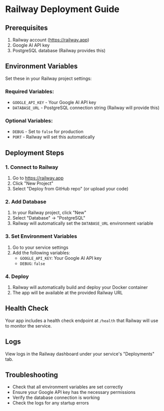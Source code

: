 # Railway Deployment Guide

## Prerequisites
1. Railway account (https://railway.app)
2. Google AI API key
3. PostgreSQL database (Railway provides this)

## Environment Variables
Set these in your Railway project settings:

### Required Variables:
- `GOOGLE_API_KEY` - Your Google AI API key
- `DATABASE_URL` - PostgreSQL connection string (Railway will provide this)

### Optional Variables:
- `DEBUG` - Set to `false` for production
- `PORT` - Railway will set this automatically

## Deployment Steps

### 1. Connect to Railway
1. Go to https://railway.app
2. Click "New Project"
3. Select "Deploy from GitHub repo" (or upload your code)

### 2. Add Database
1. In your Railway project, click "New"
2. Select "Database" → "PostgreSQL"
3. Railway will automatically set the `DATABASE_URL` environment variable

### 3. Set Environment Variables
1. Go to your service settings
2. Add the following variables:
   - `GOOGLE_API_KEY`: Your Google AI API key
   - `DEBUG`: `false`

### 4. Deploy
1. Railway will automatically build and deploy your Docker container
2. The app will be available at the provided Railway URL

## Health Check
Your app includes a health check endpoint at `/health` that Railway will use to monitor the service.

## Logs
View logs in the Railway dashboard under your service's "Deployments" tab.

## Troubleshooting
- Check that all environment variables are set correctly
- Ensure your Google API key has the necessary permissions
- Verify the database connection is working
- Check the logs for any startup errors

